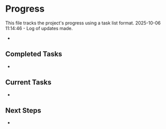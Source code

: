 # Progress

This file tracks the project's progress using a task list format.
2025-10-06 11:14:46 - Log of updates made.

*

## Completed Tasks

*   

## Current Tasks

*   

## Next Steps

*